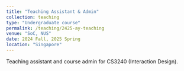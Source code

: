 ```yaml
---
title: "Teaching Assistant & Admin"
collection: teaching
type: "Undergraduate course"
permalink: /teaching/2425-ay-teaching
venue: "SoC, NUS"
date: 2024 Fall, 2025 Spring
location: "Singapore"
---
```


Teaching assistant and course admin for CS3240 (Interaction Design).
